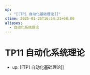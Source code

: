 ```yaml
---
up:
  - "[[TP1 自动化基础理论]]"
ctime: 2025-01-25T16:54:21+08:00
aliases:
  - 自动化系统理论
---
```


# TP11 自动化系统理论

- up: [[TP1 自动化基础理论]]
